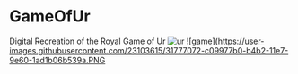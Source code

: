 # GameOfUr
Digital Recreation of the Royal Game of Ur
![ur](https://user-images.githubusercontent.com/23103615/31722085-c69d5f64-b3e0-11e7-84a5-9d870102dd68.jpg)
![game](https://user-images.githubusercontent.com/23103615/31777072-c09977b0-b4b2-11e7-9e60-1ad1b06b539a.PNG
